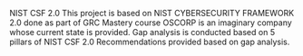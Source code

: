 NIST CSF 2.0
This project is based on NIST CYBERSECURITY FRAMEWORK 2.0 done as part of GRC Mastery course
OSCORP is an imaginary company whose current state is provided.
Gap analysis is conducted based on 5 pillars of NIST CSF 2.0
Recommendations provided based on gap analysis.

